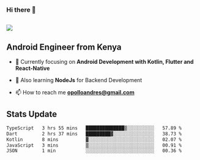 ### Hi there 👋
<h2 align="left"><img src="https://readme-typing-svg.herokuapp.com?color='blue'&lines=I'm+Andrew+Opollo😊;Welcome+to+my+Github😜"> </h2>

## Android Engineer from Kenya


- 🌱 Currently focusing on **Android Development with Kotlin, Flutter and React-Native**

- 🔭 Also learning **NodeJs** for Backend Development

- 📫 How to reach me **opolloandres@gmail.com**


## Stats Update
<!--START_SECTION:waka-->

```txt
TypeScript   3 hrs 55 mins   ██████████████▒░░░░░░░░░░   57.89 %
Dart         2 hrs 37 mins   █████████▓░░░░░░░░░░░░░░░   38.73 %
Kotlin       8 mins          ▓░░░░░░░░░░░░░░░░░░░░░░░░   02.07 %
JavaScript   3 mins          ▒░░░░░░░░░░░░░░░░░░░░░░░░   00.91 %
JSON         1 min           ░░░░░░░░░░░░░░░░░░░░░░░░░   00.36 %
```

<!--END_SECTION:waka-->


